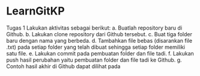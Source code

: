# LearnGitKP
Tugas 1
Lakukan aktivitas sebagai berikut:
a. Buatlah repository baru di Github.
b. Lakukan clone repository dari Github tersebut.
c. Buat tiga folder baru dengan nama yang berbeda.
d. Tambahkan file bebas (disarankan file .txt) pada setiap folder yang telah dibuat sehingga setiap folder memiliki satu file.
e. Lakukan commit pada pembuatan folder dan file tadi.
f. Lakukan push hasil perubahan yaitu pembuatan folder dan file tadi ke Github.
g. Contoh hasil akhir di Github dapat dilihat pada

